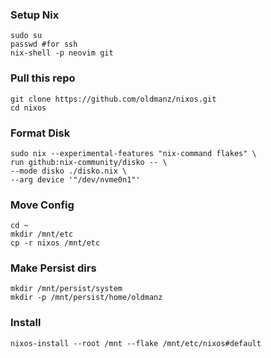 ### Setup Nix 
```
sudo su
passwd #for ssh
nix-shell -p neovim git
```

### Pull this repo
```
git clone https://github.com/oldmanz/nixos.git
cd nixos
```

### Format Disk
```
sudo nix --experimental-features "nix-command flakes" \
run github:nix-community/disko -- \
--mode disko ./disko.nix \
--arg device '"/dev/nvme0n1"'
```

### Move Config
```
cd ~
mkdir /mnt/etc
cp -r nixos /mnt/etc
```

### Make Persist dirs
```
mkdir /mnt/persist/system
mkdir -p /mnt/persist/home/oldmanz
```

### Install
```
nixos-install --root /mnt --flake /mnt/etc/nixos#default
```



